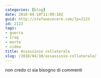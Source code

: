```yaml
---
categories: [blog]
date: 2010-04-10T11:09:10Z
guid: http://stefanocecere.com/?p=2123
id: 2123
tags:
- guerra
- Iraq
- morte
- video
title: Assassinio collaterale
slug: /2010/04/10/assassinio-collaterale/
---
```


non credo ci sia bisogno di commenti